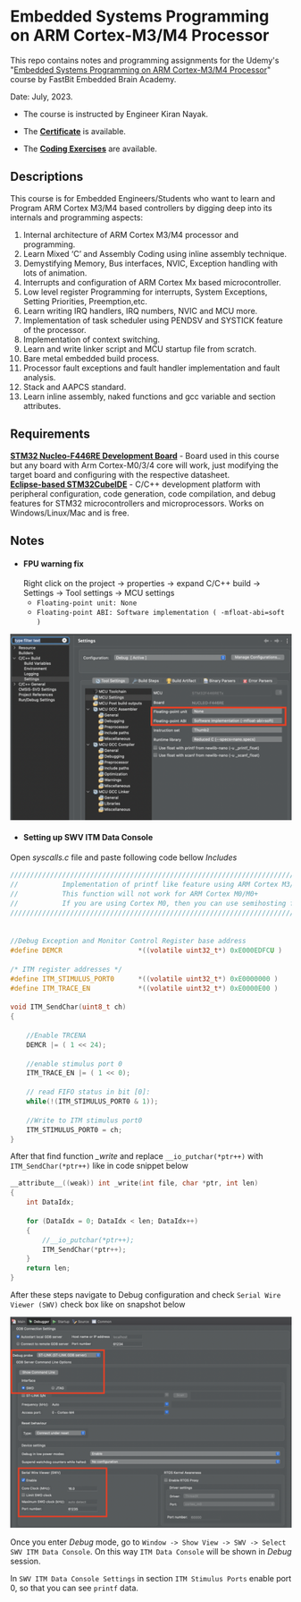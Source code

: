 
# Embedded Systems Programming on ARM Cortex-M3/M4 Processor

This repo contains notes and programming assignments for the Udemy's "[Embedded Systems Programming on ARM Cortex-M3/M4 Processor](https://www.udemy.com/course/embedded-system-programming-on-arm-cortex-m3m4/)" course by FastBit Embedded Brain Academy.

Date: July, 2023.

- The course is instructed by Engineer Kiran Nayak.

- The [**Certificate**](https://github.com/renatosoriano/Udemy-Embedded-Course2_Embedded-Systems-Programming-on-ARM-Cortex-M3-M4-Processor/blob/main/Certificate.pdf) is available. 

- The [**Coding Exercises**](https://github.com/renatosoriano/Udemy-Embedded-Course2_Embedded-Systems-Programming-on-ARM-Cortex-M3-M4-Processor/tree/main/Target_Workspace) are available. 

## Descriptions

This course is for Embedded Engineers/Students who want to learn and Program ARM Cortex M3/M4 based controllers by digging deep into its internals and programming aspects:

1. Internal architecture of ARM Cortex M3/M4 processor and programming.
2. Learn Mixed ‘C’ and Assembly Coding using inline assembly technique.
3. Demystifying Memory, Bus interfaces, NVIC, Exception handling with lots of animation.
4. Interrupts and configuration of ARM Cortex Mx based microcontroller.
5. Low level register Programming for interrupts, System Exceptions, Setting Priorities, Preemption,etc.
6. Learn writing IRQ handlers, IRQ numbers, NVIC and MCU more.
7. Implementation of task scheduler using PENDSV and SYSTICK feature of the processor.
8. Implementation of context switching.
9. Learn and write linker script and MCU startup file from scratch.
10. Bare metal embedded build process.
11. Processor fault exceptions and fault handler implementation and fault analysis.
12. Stack and AAPCS standard.
13. Learn inline assembly, naked functions and gcc variable and section attributes.

## Requirements

**[STM32 Nucleo-F446RE Development Board](https://www.st.com/en/evaluation-tools/nucleo-f446re.html#overview)** - Board used in this course but any board with Arm Cortex-M0/3/4 core will work, just modifying the target board and configuring with the respective datasheet. \
**[Eclipse-based STM32CubeIDE](https://www.st.com/en/development-tools/stm32cubeide.html)** - C/C++ development platform with peripheral configuration, code generation, code compilation, and debug features for STM32 microcontrollers and microprocessors. Works on Windows/Linux/Mac and is free.

## Notes
* #### FPU warning fix
    Right click on the project -> properties -> expand C/C++ build -> Settings -> Tool settings -> MCU settings
  * `Floating-point unit: None`
  * `Floating-point ABI: Software implementation ( -mfloat-abi=soft )`

![FPU_warning.png](https://github.com/renatosoriano/Udemy-Embedded-Course2_Embedded-Systems-Programming-on-ARM-Cortex-M3-M4-Processor/blob/main/Images/FPU_warning.png)

* #### Setting up SWV ITM Data Console

Open *syscalls.c* file and paste following code bellow *Includes*

```c
/////////////////////////////////////////////////////////////////////////////////////////////////////////
//           Implementation of printf like feature using ARM Cortex M3/M4/ ITM functionality
//           This function will not work for ARM Cortex M0/M0+
//           If you are using Cortex M0, then you can use semihosting feature of openOCD
/////////////////////////////////////////////////////////////////////////////////////////////////////////


//Debug Exception and Monitor Control Register base address
#define DEMCR                   *((volatile uint32_t*) 0xE000EDFCU )

/* ITM register addresses */
#define ITM_STIMULUS_PORT0   	*((volatile uint32_t*) 0xE0000000 )
#define ITM_TRACE_EN          	*((volatile uint32_t*) 0xE0000E00 )

void ITM_SendChar(uint8_t ch)
{

	//Enable TRCENA
	DEMCR |= ( 1 << 24);

	//enable stimulus port 0
	ITM_TRACE_EN |= ( 1 << 0);

	// read FIFO status in bit [0]:
	while(!(ITM_STIMULUS_PORT0 & 1));

	//Write to ITM stimulus port0
	ITM_STIMULUS_PORT0 = ch;
}
```


After that find function *_write* and replace `__io_putchar(*ptr++)` with `ITM_SendChar(*ptr++)` like in code snippet below
```c
__attribute__((weak)) int _write(int file, char *ptr, int len)
{
	int DataIdx;

	for (DataIdx = 0; DataIdx < len; DataIdx++)
	{
		//__io_putchar(*ptr++);
		ITM_SendChar(*ptr++);
	}
	return len;
}
```

After these steps navigate to Debug configuration and check `Serial Wire Viewer (SWV)` check box like on snapshot below

![Debugger.png](https://github.com/renatosoriano/Udemy-Embedded-Course2_Embedded-Systems-Programming-on-ARM-Cortex-M3-M4-Processor/blob/main/Images/Debugger.png)

Once you enter *Debug* mode, go to `Window -> Show View -> SWV -> Select SWV ITM Data Console`. On this way `ITM Data Console` will be shown in *Debug* session.


In `SWV ITM Data Console Settings` in section `ITM Stimulus Ports` enable port 0, so that you can see `printf` data.



